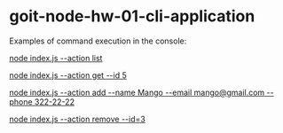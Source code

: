# goit-node-hw-01-cli-application

Еxamples of command execution in the console:

[node index.js --action list](https://monosnap.com/file/gNm1Xw4mlAE3LHsi9A6dn0aTLxDp1Q)

[node index.js --action get --id 5](https://monosnap.com/file/AWDWzehjuHBptUwjnlMlduuPRuirZI)

[node index.js --action add --name Mango --email mango@gmail.com --phone 322-22-22](https://monosnap.com/file/6FytVUH5C05vAdLGjVMc2rtCBYEMst)

[node index.js --action remove --id=3](https://monosnap.com/file/hsLF3KRtgGhlbahvQeaj8W4YLyNmHG)

